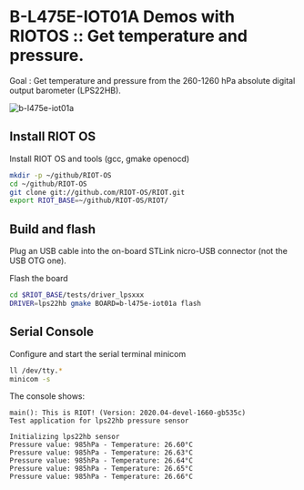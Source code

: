 # B-L475E-IOT01A Demos with RIOTOS :: Get temperature and pressure.

Goal : Get temperature and pressure from the 260-1260 hPa absolute digital output barometer (LPS22HB).

![b-l475e-iot01a](../images/b-l475e-iot01a.jpg)

## Install RIOT OS

Install RIOT OS and tools (gcc, gmake openocd)

```bash
mkdir -p ~/github/RIOT-OS
cd ~/github/RIOT-OS
git clone git://github.com/RIOT-OS/RIOT.git
export RIOT_BASE=~/github/RIOT-OS/RIOT/
```

## Build and flash

Plug an USB cable into the on-board STLink nicro-USB connector (not the USB OTG one). 

Flash the board
```bash
cd $RIOT_BASE/tests/driver_lpsxxx
DRIVER=lps22hb gmake BOARD=b-l475e-iot01a flash
```

## Serial Console

Configure and start the serial terminal minicom
```bash
ll /dev/tty.*
minicom -s
```

The console shows:
```
main(): This is RIOT! (Version: 2020.04-devel-1660-gb535c)
Test application for lps22hb pressure sensor                                    
                                                                                
Initializing lps22hb sensor                                                     
Pressure value: 985hPa - Temperature: 26.60°C                                   
Pressure value: 985hPa - Temperature: 26.63°C                                   
Pressure value: 985hPa - Temperature: 26.64°C                                   
Pressure value: 985hPa - Temperature: 26.65°C                                   
Pressure value: 985hPa - Temperature: 26.66°C                                   
```
                                        


